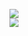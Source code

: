 [![](https://img.shields.io/badge/Made%20With-Github%20Spray-lightgrey.svg?style=for-the-badge&logo=github)](https://github.com/Annihil/github-spray#30118)  
[![](https://i.imgur.com/2DrTn0Z.gif)](https://github.com/Annihil/github-spray)
